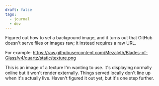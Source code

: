 ```yaml
---
draft: false
tags:
  - journal
  - dev
---
```


Figured out how to set a background image, and it turns out that GitHub doesn't serve files or images raw; it instead requires a raw URL.

For example: https://raw.githubusercontent.com/Mezalyth/Blades-of-Glass/v4/quartz/static/texture.png

This is an image of a texture I'm wanting to use. It's displaying normally online but it won't render externally. Things served locally don't line up when it's actually live. Haven't figured it out yet, but it's one step further.

